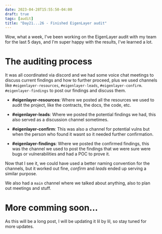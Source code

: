 ```yaml
---
date: 2023-04-28T15:55:50-04:00
draft: true
tags: [audit]
title: "Day21...26 - Finished EigenLayer audit"
---
```


Wow, what a week, I've been working on the EigenLayer audit with my team for the last 5 days, and I'm super happy with the results, I've learned a lot.

# The auditing process

It was all coordinated via discord and we had some voice chat meetings to discuss current findings and how to further proceed, plus we used channels like `#eigenlayer-resources`, `#eigenlayer-leads`, `#eigenlayer-confirm`. `#eigenlayer-findings` to post our findings and discuss them.

- **#eigenlayer-resources**: Where we posted all the resources we used to audit the project, like the contracts, the docs, the code, etc.

- **#eigenlayer-leads**: Where we posted the potential findings we had, this also served as a discussion channel sometimes.

- **#eigenlayer-confirm**: This was also a channel for potential vulns but when the person who found it wasnt so it needed further confirmation.

- **#eigenlayer-findings**: Where we posted the confirmed findings, this was the channel we used to post the findings that we were sure were bugs or vulnerabilities and had a POC to prove it.

Now that I see it, we could have used a better naming convention for the channels, but it worked out fine, *confirm* and *leads* ended up serving a similar purpose.

We also had a `main` channel where we talked about anything, also to plan out meetings and stuff.

# More comming soon...

As this will be a long post, I will be updating it lil by lil, so stay tuned for more updates.